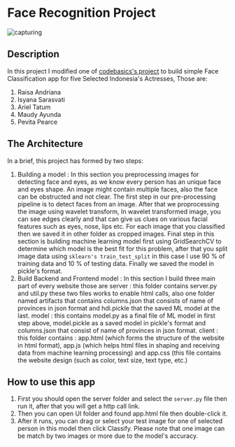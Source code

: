 # Face Recognition Project

![capturing](https://user-images.githubusercontent.com/65146994/146758720-82d28178-4827-4c1c-9aa8-ec5977360322.JPG)

## Description
In this project I modified one of [codebasics's project](https://github.com/codebasics/py/tree/master/DataScience/CelebrityFaceRecognition) to build simple Face Classification app for five Selected Indonesia's Actresses, Those are: 
1. Raisa Andriana
2. Isyana Sarasvati
3. Ariel Tatum
4. Maudy Ayunda
5. Pevita Pearce

## The Architecture
In a brief, this project has formed by two steps:

1. Building a model : In this section you preprocessing images for detecting face and eyes, as we know every person has an unique face and eyes shape. An image might contain multiple faces, also the face can be obstructed and not clear. The first step in our pre-processing pipeline is to detect faces from an image. After that we proprocessing the image using wavelet transform, In wavelet transformed image, you can see edges clearly and that can give us clues on various facial features such as eyes, nose, lips etc. For each image that you classified then we saved it in other folder as cropped images. Final step in this section is building machine learning model first using GridSearchCV to determine which model is the best fit for this problem, after that you split image data using `sklearn's train_test_split` in this case I use 90 % of training data and 10 % of testing data. Finally we saved the model in pickle's format.
2. Build Backend and Frontend model : In this section I build three main part of every website those are server : this folder contains server.py and util.py these two files works to enable html calls, also one folder named artifacts that contains columns.json that consists of name of provinces in json format and hdi.pickle that the saved ML model at the last. model : this contains model.py as a final file of ML model in first step above, model.pickle as a saved model in pickle's format and columns.json that consist of name of provinces in json format. client : this folder contains : app.html (which forms the structure of the website in html format), app.js (which helps html files in shaping and receiving data from machine learning processing) and app.css (this file contains the website design (such as color, text size, text type, etc.)

## How to use this app

1. First you should open the server folder and select the `server.py` file then run it, after that you will get a http call link.
2. Then you can open UI folder and found app.html file then double-click it.
3. After it runs, you can drag or select your test image for one of selected person in this model then click Classify. Please note that one image can be match by two images or more due to the model's accuracy.

